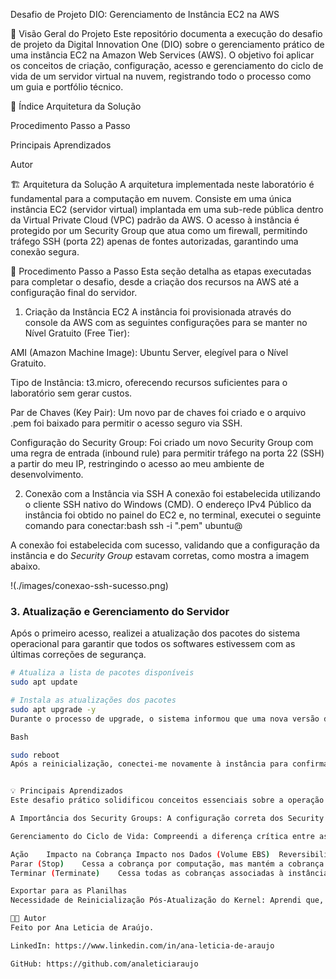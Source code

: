 Desafio de Projeto DIO: Gerenciamento de Instância EC2 na AWS

📝 Visão Geral do Projeto
Este repositório documenta a execução do desafio de projeto da Digital Innovation One (DIO) sobre o gerenciamento prático de uma instância EC2 na Amazon Web Services (AWS). O objetivo foi aplicar os conceitos de criação, configuração, acesso e gerenciamento do ciclo de vida de um servidor virtual na nuvem, registrando todo o processo como um guia e portfólio técnico.   

📖 Índice
Arquitetura da Solução

Procedimento Passo a Passo

Principais Aprendizados

Autor

🏗️ Arquitetura da Solução
A arquitetura implementada neste laboratório é fundamental para a computação em nuvem. Consiste em uma única instância EC2 (servidor virtual) implantada em uma sub-rede pública dentro da Virtual Private Cloud (VPC) padrão da AWS. O acesso à instância é protegido por um Security Group que atua como um firewall, permitindo tráfego SSH (porta 22) apenas de fontes autorizadas, garantindo uma conexão segura.

🚀 Procedimento Passo a Passo
Esta seção detalha as etapas executadas para completar o desafio, desde a criação dos recursos na AWS até a configuração final do servidor.

1. Criação da Instância EC2
A instância foi provisionada através do console da AWS com as seguintes configurações para se manter no Nível Gratuito (Free Tier):

AMI (Amazon Machine Image): Ubuntu Server, elegível para o Nível Gratuito.

Tipo de Instância: t3.micro, oferecendo recursos suficientes para o laboratório sem gerar custos.   

Par de Chaves (Key Pair): Um novo par de chaves foi criado e o arquivo .pem foi baixado para permitir o acesso seguro via SSH.

Configuração do Security Group: Foi criado um novo Security Group com uma regra de entrada (inbound rule) para permitir tráfego na porta 22 (SSH) a partir do meu IP, restringindo o acesso ao meu ambiente de desenvolvimento.

2. Conexão com a Instância via SSH
A conexão foi estabelecida utilizando o cliente SSH nativo do Windows (CMD). O endereço IPv4 Público da instância foi obtido no painel do EC2 e, no terminal, executei o seguinte comando para conectar:bash
ssh -i ".pem" ubuntu@


A conexão foi estabelecida com sucesso, validando que a configuração da instância e do *Security Group* estavam corretas, como mostra a imagem abaixo.

!(./images/conexao-ssh-sucesso.png)

### 3. Atualização e Gerenciamento do Servidor

Após o primeiro acesso, realizei a atualização dos pacotes do sistema operacional para garantir que todos os softwares estivessem com as últimas correções de segurança.

```bash
# Atualiza a lista de pacotes disponíveis
sudo apt update

# Instala as atualizações dos pacotes
sudo apt upgrade -y
Durante o processo de upgrade, o sistema informou que uma nova versão do Kernel estava disponível e que uma reinicialização era recomendada para ativá-la. Para aplicar a atualização do Kernel e garantir que o sistema operacional utilize a versão mais recente e segura, executei o comando de reinicialização:

Bash

sudo reboot
Após a reinicialização, conectei-me novamente à instância para confirmar que o sistema estava operando normalmente.```


💡 Principais Aprendizados
Este desafio prático solidificou conceitos essenciais sobre a operação na nuvem AWS:

A Importância dos Security Groups: A configuração correta dos Security Groups é a primeira linha de defesa e a chave para uma conectividade bem-sucedida. Um erro de configuração aqui é a causa mais provável de problemas de acesso, como timeouts de conexão.   

Gerenciamento do Ciclo de Vida: Compreendi a diferença crítica entre as ações de Parar (Stop) e Terminar (Terminate) uma instância.   

Ação	Impacto na Cobrança	Impacto nos Dados (Volume EBS)	Reversibilidade
Parar (Stop)	Cessa a cobrança por computação, mas mantém a cobrança pelo armazenamento EBS.	Os dados no volume raiz são preservados.	Ação reversível. A instância pode ser iniciada novamente.
Terminar (Terminate)	Cessa todas as cobranças associadas à instância.	O volume raiz é excluído por padrão. Os dados são perdidos.	Ação irreversível. A instância é permanentemente removida.

Exportar para as Planilhas
Necessidade de Reinicialização Pós-Atualização do Kernel: Aprendi que, embora muitas atualizações no Linux não exijam reinicialização, atualizações de componentes críticos como o Kernel só entram em vigor após um reboot do sistema.

👨‍💻 Autor
Feito por Ana Leticia de Araújo.

LinkedIn: https://www.linkedin.com/in/ana-leticia-de-araujo

GitHub: https://github.com/analeticiaraujo
